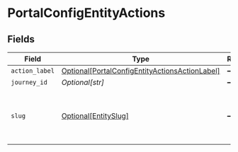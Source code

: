# PortalConfigEntityActions


## Fields

| Field                                                                                                         | Type                                                                                                          | Required                                                                                                      | Description                                                                                                   | Example                                                                                                       |
| ------------------------------------------------------------------------------------------------------------- | ------------------------------------------------------------------------------------------------------------- | ------------------------------------------------------------------------------------------------------------- | ------------------------------------------------------------------------------------------------------------- | ------------------------------------------------------------------------------------------------------------- |
| `action_label`                                                                                                | [Optional[PortalConfigEntityActionsActionLabel]](../../models/shared/portalconfigentityactionsactionlabel.md) | :heavy_minus_sign:                                                                                            | N/A                                                                                                           |                                                                                                               |
| `journey_id`                                                                                                  | *Optional[str]*                                                                                               | :heavy_minus_sign:                                                                                            | N/A                                                                                                           |                                                                                                               |
| `slug`                                                                                                        | [Optional[EntitySlug]](../../models/shared/entityslug.md)                                                     | :heavy_minus_sign:                                                                                            | URL-friendly identifier for the entity schema                                                                 | contact                                                                                                       |